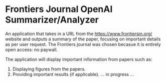# Frontiers Journal OpenAI Summarizer/Analyzer
 An application that takes in a URL from the https://www.frontiersin.org/ website and outputs a summary of the paper, focusing on important details as per user request. The Frontiers journal was chosen becasue it is entirely open access: no paywall.

The application will display important information from papers such as:

1) Displaying figures from the papers.
2) Providing important results (if applicable).
... in progress ...
